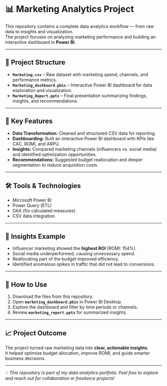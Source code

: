 # 📊 Marketing Analytics Project

This repository contains a complete data analytics workflow — from raw data to insights and visualization.  
The project focuses on analyzing marketing performance and building an interactive dashboard in **Power BI**.

---

## 📂 Project Structure
- **`Marketing.csv`** – Raw dataset with marketing spend, channels, and performance metrics.  
- **`Marketing_dashboard.pbix`** – Interactive Power BI dashboard for data exploration and visualization.  
- **`Marketing_Report.pptx`** – Final presentation summarizing findings, insights, and recommendations.  

---

## 🚀 Key Features
- **Data Transformation:** Cleaned and structured CSV data for reporting.  
- **Dashboarding:** Built an interactive Power BI dashboard with KPIs like CAC, ROMI, and ARPU.  
- **Insights:** Compared marketing channels (influencers vs. social media) and identified optimization opportunities.  
- **Recommendations:** Suggested budget reallocation and deeper segmentation to reduce acquisition costs.  

---

## 🛠️ Tools & Technologies
- Microsoft Power BI  
- Power Query (ETL)  
- DAX (for calculated measures)  
- CSV data integration  

---

## 📑 Insights Example
- Influencer marketing showed the **highest ROI** (ROMI: 154%).  
- Social media underperformed, causing unnecessary spend.  
- Reallocating part of the budget improved efficiency.  
- Identified anomalous spikes in traffic that did not lead to conversions.  

---

## 📌 How to Use
1. Download the files from this repository.  
2. Open **`marketing_dashboard.pbix`** in Power BI Desktop.  
3. Explore the dashboard and filter by time periods or channels.  
4. Review **`marketing_report.pptx`** for summarized insights.  

---

## 📈 Project Outcome
The project turned raw marketing data into **clear, actionable insights**.  
It helped optimize budget allocation, improve ROMI, and guide smarter business decisions.  

---

💡 *This repository is part of my data analytics portfolio. Feel free to explore and reach out for collaboration or freelance projects!*
